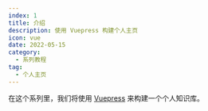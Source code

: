 ```yaml
---
index: 1
title: 介绍
description: 使用 Vuepress 构建个人主页
icon: vue
date: 2022-05-15
category:
  - 系列教程
tag:
  - 个人主页
---
```


在这个系列里，我们将使用 [Vuepress](https://vuepress.vuejs.org/zh/) 来构建一个个人知识库。
